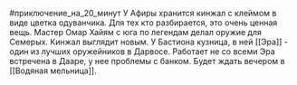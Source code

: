 #приключение_на_20_минут
У Афиры хранится кинжал с клеймом в виде цветка одуванчика. Для тех кто разбирается, это очень ценная вещь. Мастер Омар Хайям с юга по легендам делал оружие для Семерых. Кинжал выглядит новым. У Бастиона кузница, в ней [[Эра]] - один из лучших оружейников в Дарвосе. Работает не со всеми
Эра встречена в Дааре, у нее проблемы с банком. Будет ждать вечером в [[Водяная мельница]].
